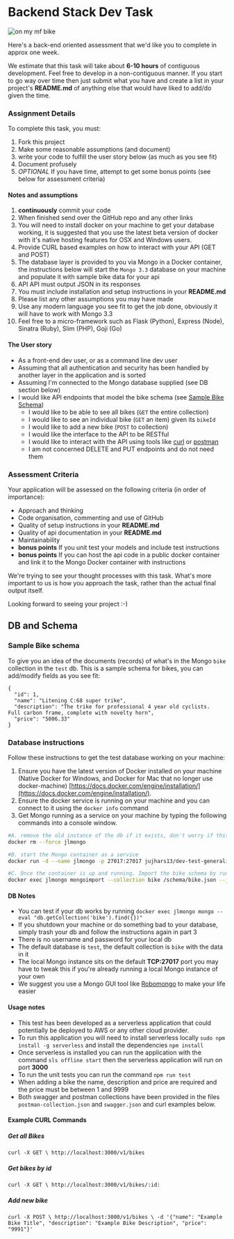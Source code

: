 # Backend Stack Dev Task

![on my mf bike](favicon.png)

Here's a back-end oriented assessment that we'd like you to complete in approx one week.

We estimate that this task will take about **6-10 hours** of contiguous development.  Feel free to develop in a non-contiguous manner.
If you start to go way over time then just submit what you have and create a list in your project's **README.md** of anything else that would have liked to add/do given the time.

### Assignment Details
To complete this task, you must:

1. Fork this project
2. Make some reasonable assumptions (and document)
3. write your code to fulfill the user story below (as much as you see fit)
4. Document profusely
5. *OPTIONAL* If you have time, attempt to get some bonus points (see below for assessment criteria)

#### Notes and assumptions

1. **continuously** commit your code
2. When finished send over the GitHub repo and any other links
3. You will need to install docker on your machine to get your database working, it is suggested that you use the latest beta version of docker with it's native hosting features for OSX and Windows users.
4. Provide CURL based examples on how to interact with your API (GET and POST)
5. The database layer is provided to you via Mongo in a Docker container, the instructions below will start the `Mongo 3.3` database on your machine and populate it with sample bike data for your api
6. API API must output JSON in its responses
7. You must include installation and setup instructions in your **README.md**
8. Please list any other assumptions you may have made
9. Use any modern language you see fit to get the job done, obviously it will have to work with Mongo 3.3
10. Feel free to a micro-framework such as Flask (Python), Express (Node), Sinatra (Ruby), Slim (PHP), Goji (Go)

#### The User story

- As a front-end dev user, or as a command line dev user
- Assuming that all authentication and security has been handled by another layer in the application and is sorted
- Assuming I'm connected to the Mongo database supplied (see DB section below)
- I would like API endpoints that model the bike schema (see [Sample Bike Schema](schema/bike.json))
  - I would like to be able to see all bikes (`GET` the entire collection)
  - I would like to see an individual bike (`GET` an item) given its `bikeId`
  - I would like to add a new bike (`POST` to collection)
  - I would like the interface to the API to be RESTful
  - I would like to interact with the API using tools like [curl](https://curl.haxx.se/) or [postman](https://www.getpostman.com/)
  - I am not concerned DELETE and PUT endpoints and do not need them

### Assessment Criteria

Your application will be assessed on the following criteria (in order of importance):

- Approach and thinking
- Code organisation, commenting and use of GitHub
- Quality of setup instructions in your **README.md**
- Quality of api documentation in your **README.md**
- Maintainability
- **bonus points** If you unit test your models and include test instructions
- **bonus points** If you can host the api code in a public docker container and link it to the Mongo Docker container with instructions

We're trying to see your thought processes with this task. What's more important to us is how you approach the task, rather than the actual final output itself.

Looking forward to seeing your project :-)

## DB and Schema

### Sample Bike schema
To give you an idea of the documents (records) of what's in the Mongo `bike` collection in the `test` db.  This is a sample schema for bikes, you can add/modify fields as you see fit:

```
{
  "id": 1,
  "name": "Litening C:68 super trike",
  "description": "The trike for professional 4 year old cyclists.  Full carbon frame, complete with novelty horn",
  "price": "5006.33"
}
```

### Database instructions

Follow these instructions to get the test database working on your machine:

1. Ensure you have the latest version of Docker installed on your machine (Native Docker for Windows, and Docker for Mac that no longer use docker-machine) [https://docs.docker.com/engine/installation/](https://docs.docker.com/engine/installation/).
2. Ensure the docker service is running on your machine and you can connect to it using the `docker info` command
3. Get Mongo running as a service on your machine by typing the following commands into a console window.
```bash
#A. remove the old instance of the db if it exists, don't worry if this errors 
docker rm --force jlmongo

#B. start the Mongo container as a service
docker run -d --name jlmongo -p 27017:27017 jujhars13/dev-test-generalist-mongo:latest

#C. Once the container is up and running. Import the bike schema by running this command in
docker exec jlmongo mongoimport --collection bike /schema/bike.json --jsonArray

```

#### DB Notes

- You can test if your db works by running `docker exec jlmongo mongo --eval "db.getCollection('bike').find({})"` 
- If you shutdown your machine or do something bad to your database, simply trash your db and follow the instructions again in part 3
- There is no username and password for your local db
- The default database is `test`, the default collection is `bike` with the data in it
- The local Mongo instance sits on the default **TCP:27017** port you may have to tweak this if you're already running a local Mongo instance of your own
- We suggest you use a Mongo GUI tool like [Robomongo](https://robomongo.org/) to make your life easier

#### Usage notes
- This test has been developed as a serverless application that could potentially be deployed to AWS or any other cloud provider.
- To run this application you will need to install serverless locally `sudo npm install -g serverless` and install the dependencies `npm install`
- Once serverless is installed you can run the application with the command `sls offline start` then the serverless application will run on port **3000**
- To run the unit tests you can run the command `npm run test`
- When adding a bike the name, description and price are required and the price must be between 1 and 9999
- Both swagger and postman collections have been provided in the files `postman-collection.json` and `swagger.json` and curl examples below.

#### Example CURL Commands
##### Get all Bikes
`curl -X GET \ http://localhost:3000/v1/bikes`
##### Get bikes by id
`curl -X GET \ http://localhost:3000/v1/bikes/:id:`
##### Add new bike
`curl -X POST \ http://localhost:3000/v1/bikes \ -d '{"name": "Example Bike Title", "description": "Example Bike Description", "price": "9991"}'`